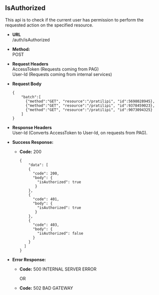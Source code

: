 **IsAuthorized**
----
  This api is to check if the current user has permission to perform the requested action on the specified resource.

* **URL**  
  /auth/isAuthorized

* **Method:**  
  POST

* **Request Headers**  
  AccessToken (Requests coming from PAG)  
  User-Id (Requests coming from internal services)
    
*  **Request Body**
    ~~~
    {
	    "batch":[
          {"method":"GET", "resource":"/pratilipi", "id":5698028945},
          {"method":"GET", "resource":"/pratilipi", "id":9378459023},
          {"method":"GET", "resource":"/pratilipi", "id":9073094325}
	    ]
    }
    ~~~

* **Response Headers**  
  User-Id (Converts AccessToken to User-Id, on requests from PAG).

* **Success Response:**
  * **Code:** 200 
    ~~~
    {
        "data": [
        {
          "code": 200,
          "body": {
            "isAuthorized": true
           }
        },
        {
          "code": 401,
          "body": {
            "isAuthorized": true
           }
        },
        {
          "code": 403,
          "body": {
            "isAuthorized": false
          }
        }
      ]
    }
    ~~~
    
* **Error Response:**
  * **Code:** 500 INTERNAL SERVER ERROR  

    OR

  * **Code:** 502 BAD GATEWAY  